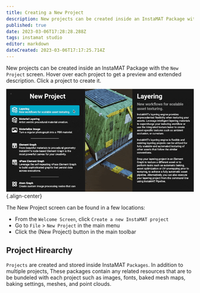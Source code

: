 ```yaml
---
title: Creating a New Project
description: New projects can be created inside an InstaMAT Package with the New Project screen.
published: true
date: 2023-03-06T17:28:28.288Z
tags: instamat studio
editor: markdown
dateCreated: 2023-03-06T17:17:25.714Z
---
```


New projects can be created inside an InstaMAT Package with the `New Project` screen. Hover over each project to get a preview and extended description. Click a project to create it.

![new_project_screen.gif](/instamat_studio/general/new_project_screen.gif){.align-center}

The New Project screen can be found in a few locations:

- From the `Welcome Screen`, click `Create a new InstaMAT project`
- Go to `File` > `New Project` in the main menu
- Click the <i class="fa-regular fa-octagon-plus"></i> (New Project) button in the main toolbar

## Project Hirearchy

`Projects` are created and stored inside InstaMAT `Packages`. In addition to multiple projects, These packages contain any related resources that are to be bundeled with each project such as images, fonts, baked mesh maps, baking settings, meshes, and point clouds.